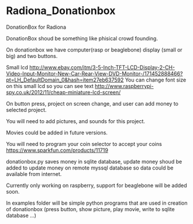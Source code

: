 # Radiona_Donationbox
DonationBox for Radiona

DonationBox shoud be something like phisical crowd founding.

On donationbox we have computer(rasp or beaglebone) display (small or big) and two buttons.

Small lcd
http://www.ebay.com/itm/3-5-Inch-TFT-LCD-Display-2-CH-Video-Input-Monitor-New-Car-Rear-View-DVD-Monitor-/171452888466?pt=LH_DefaultDomain_0&hash=item27eb637592
You can change font size on this small lcd so you can see text
http://www.raspberrypi-spy.co.uk/2012/11/cheap-miniature-lcd-screen/

On button press, project on screen change, and user can add money to selected project.

You will need to add pictures, and sounds for this project.

Movies could be added in future versions.

You will need to program your coin selector to accept your coins
https://www.sparkfun.com/products/11719

donationbox.py saves money in sqlite database, update money shoud be added to update money on remote myssql database so data could be available from internet.

Currently only working on raspberry, support for beaglebone will be added soon.

In examples folder will be simple python programs that are used in creation of donationbox (press button, show picture, play movie, write to sqlite database ...)
